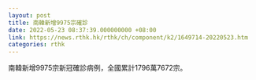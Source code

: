 ```yaml
---
layout: post
title: 南韓新增9975宗確診
date: 2022-05-23 08:37:39.000000000 +08:00
link: https://news.rthk.hk/rthk/ch/component/k2/1649714-20220523.htm
categories: rthk
---
```


南韓新增9975宗新冠確診病例，全國累計1796萬7672宗。
